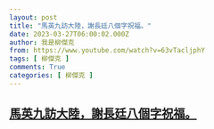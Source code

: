 ```yaml
---
layout: post
title: "馬英九訪大陸，謝長廷八個字祝福。"
date: 2023-03-27T06:00:02.000Z
author: 我是柳傑克
from: https://www.youtube.com/watch?v=63vTacljphY
tags: [ 柳傑克 ]
comments: True
categories: [ 柳傑克 ]
---
```

<!--1679896802000-->
[馬英九訪大陸，謝長廷八個字祝福。](https://www.youtube.com/watch?v=63vTacljphY)
------

<div>

</div>
